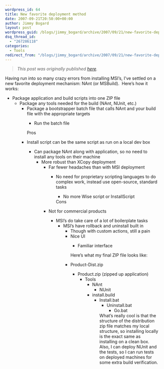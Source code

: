 ```yaml
---
wordpress_id: 64
title: New favorite deployment method
date: 2007-09-21T20:50:00+00:00
author: Jimmy Bogard
layout: post
wordpress_guid: /blogs/jimmy_bogard/archive/2007/09/21/new-favorite-deployment-method.aspx
dsq_thread_id:
  - "267286118"
categories:
  - Tools
redirect_from: "/blogs/jimmy_bogard/archive/2007/09/21/new-favorite-deployment-method.aspx/"
---
```

> _This post was originally published [here](http://grabbagoft.blogspot.com/2007/09/new-favorite-deployment-method.html)._

Having run into so many crazy errors from installing MSI&#8217;s, I&#8217;ve settled on a new favorite deployment mechanism: NAnt (or MSBuild).&nbsp; Here&#8217;s how it works:

  * Package application and build scripts into one ZIP file 
      * Package any tools needed for the build (NAnt, NUnit, etc.) 
          * Package a bootstrapper batch file that calls NAnt and your build file with the appropriate targets 
              * Run the batch file</ul> 
            Pros
            
              * Install script can be the same script as run on a local dev box 
                  * Can package NAnt along with application, so no need to install any tools on their machine 
                      * More robust than XCopy deployment 
                          * Far fewer headaches than with MSI deployment 
                              * No need for proprietary scripting languages to do complex work, instead use open-source, standard tasks 
                                  * No more Wise script or InstallScript</ul> 
                            Cons
                            
                              * Not for commercial products 
                                  * MSI&#8217;s do take care of a lot of boilerplate tasks 
                                      * MSI&#8217;s have rollback and uninstall built in 
                                          * Though with custom actions, still a pain
                                          * Nice UI 
                                              * Familiar interface</ul> 
                                            Here&#8217;s what my final ZIP file looks like:
                                            
                                              * Product-Dist.zip 
                                                  * Product.zip (zipped up application) 
                                                      * Tools 
                                                          * NAnt 
                                                              * NUnit</ul> 
                                                              * install.build 
                                                                  * Install.bat 
                                                                      * Uninstall.bat 
                                                                          * Go.bat</ul> </ul> 
                                                                    What&#8217;s really cool is that the structure of the distribution zip file matches my local structure, so installing locally is the exact same as installing on a clean box.&nbsp; Also, I can deploy NUnit and the tests, so I can run tests on deployed machines for some extra build verification.